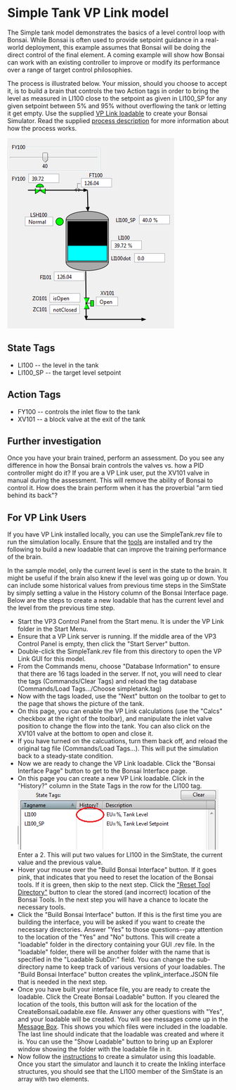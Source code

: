 # Simple Tank VP Link model

The Simple tank model demonstrates the basics of a level control loop with Bonsai.  While Bonsai is often used to provide
setpoint guidance in a real-world deployment, this example assumes that Bonsai will be doing the direct control of the
final element.  A coming example will show how Bonsai can work with an existing controller to improve or modify its
performance over a range of target control philosophies.

The process is illustrated below.  Your mission, should you choose to accept it, is to build a brain
that controls the two Action tags in order to bring the level as measured in LI100 close to the setpoint as given in LI100_SP for
any given setpoint between 5% and 95% without overflowing the tank or letting it get empty.
Use the supplied [VP Link loadable](simpletank_sim.zip) to create your Bonsai Simulator.
Read the supplied [process description](SimpleTankExplanation.pdf) for more information about how the process works.

![](simpletank.png)

## State Tags
* LI100 -- the level in the tank
* LI100_SP -- the target level setpoint

## Action Tags
* FY100 -- controls the inlet flow to the tank
* XV101 -- a block valve at the exit of the tank

## Further investigation

Once you have your brain trained, perform an assessment.  Do you see any difference in how the Bonsai brain controls the valves
vs. how a PID controller might do it?  If you are a VP Link user, put the XV101 valve in manual during the assessment.  This
will remove the ability of Bonsai to control it.  How does the brain perform when it has the proverbial "arm tied behind its back"?

## For VP Link Users

If you have VP Link installed locally, you can use the SimpleTank.rev file to run the simulation locally.
Ensure that the [tools](../../tools/README.md) are installed and try the following to build a new loadable that can improve
the training performance of the brain.

In the sample model, only the current level is sent in the state to the brain.  It might be useful if the brain also
knew if the level was going up or down.  You can include some historical values from previous time steps in the SimState
by simply setting a value in the History column of the Bonsai Interface page.  Below are the steps to create a new loadable
that has the current level and the level from the previous time step.

* Start the VP3 Control Panel from the Start menu.  It is under the VP Link folder in the Start Menu.
* Ensure that a VP Link server is running.  If the middle area of the VP3 Control Panel is empty, then click the "Start Server" button.
* Double-click the SimpleTank.rev file from this directory to open the VP Link GUI for this model.
* From the Commands menu, choose "Database Information"[](../../docs/CommandsDatabaseInfo.png) to ensure that there are 16 tags loaded in the server.  If not, you will need to clear the tags (Commands/Clear Tags)
and reload the tag database (Commands/Load Tags.../Choose simpletank.tag)
* Now with the tags loaded, use the "Next" button on the toolbar to get to the page that shows the picture of the tank.
* On this page, you can enable the VP Link calculations (use the "Calcs" checkbox at the right of the toolbar), and manipulate the inlet valve position to change
the flow into the tank.  You can also click on the XV101 valve at the bottom to open and close it.
* If you have turned on the calcuations, turn them back off, and reload the original tag file (Commands/Load Tags...).  This will put the simulation back to a steady-state condition.
* Now we are ready to change the VP Link loadable.  Click the "Bonsai Interface Page" button to get to the Bonsai Interface page.
* On this page you can create a new VP Link loadable.  Click in the "History?" column in the State Tags in the row for the LI100 tag.  ![](HistoryForLI100.png)
Enter a 2. This will put two values for LI100 in the SimState, the current value and the previous value.
* Hover your mouse over the "Build Bonsai Interface" button. If it goes pink, that indicates that you need to reset the location of the Bonsai tools. If it is green, then skip to the next step.  Click the
["Reset Tool Directory"](ResetToolDirectory.png) button to clear the stored (and incorrect) location of the Bonsai Tools. In the next step you will have a chance to locate the necessary tools.
* Click the "Build Bonsai Interface" button.  If this is the first time you are building the interface, you will be asked if you want to create the necessary directories.
Answer "Yes" to those questions--pay attention to the
location of the "Yes" and "No" buttons.  This will create a "loadable" folder in the directory containing your GUI .rev file.  In the "loadable" folder, there will be another folder
with the name that is specified in the "Loadable SubDir:" field.  You can change the sub-directory name to keep track of various versions of your loadables.
The "Build Bonsai Interface" button creates the vplink_interface.JSON file that is needed in the next step.
* Once you have built your interface file, you are ready to create the loadable.  Click the Create Bonsai Loadable" button.  If you cleared the location of the tools, this button will ask for the location of the
CreateBonsaiLoadable.exe file.  Answer any other questions with "Yes", and your loadable will be created.  You will see messages come up in the [Message Box](MessageBoxLoadableCreated.png). This shows you which files were included in the loadable.
The last line should indicate that the loadable was created and where it is.  You can use the "Show Loadable" button to bring up an Explorer window showing the folder with the loadable file in it.
* Now follow the [instructions](../README.md#usage-adding-a-vp-link-simulator-to-your-workspace) to create a simulator using this loadable. Once you start the simulator and launch it to create the Inkling interface structures,
you should see that the LI100 member of the SimState is an array with two elements.
